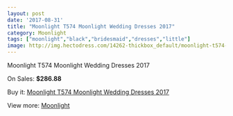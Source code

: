 ```yaml
---
layout: post
date: '2017-08-31'
title: "Moonlight T574 Moonlight Wedding Dresses 2017"
category: Moonlight
tags: ["moonlight","black","bridesmaid","dresses","little"]
image: http://img.hectodress.com/14262-thickbox_default/moonlight-t574-moonlight-wedding-dresses-2013.jpg
---
```

Moonlight T574 Moonlight Wedding Dresses 2017

On Sales: **$286.88**
<a href="https://www.hectodress.com/moonlight/6900-moonlight-t574-moonlight-wedding-dresses-2013.html"><amp-img layout="responsive" width="600" height="600" src="//img.hectodress.com/14262-thickbox_default/moonlight-t574-moonlight-wedding-dresses-2013.jpg" alt="Moonlight T574 Moonlight Wedding Dresses 2017 0" /></a>
<a href="https://www.hectodress.com/moonlight/6900-moonlight-t574-moonlight-wedding-dresses-2013.html"><amp-img layout="responsive" width="600" height="600" src="//img.hectodress.com/14263-thickbox_default/moonlight-t574-moonlight-wedding-dresses-2013.jpg" alt="Moonlight T574 Moonlight Wedding Dresses 2017 1" /></a>

Buy it: [Moonlight T574 Moonlight Wedding Dresses 2017](https://www.hectodress.com/moonlight/6900-moonlight-t574-moonlight-wedding-dresses-2013.html "Moonlight T574 Moonlight Wedding Dresses 2017")

View more: [Moonlight](https://www.hectodress.com/119-moonlight "Moonlight")